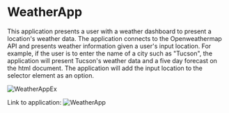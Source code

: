 # WeatherApp

This application presents a user with a weather dashboard to present a location's weather data.
The application connects to the Openweathermap API and presents weather information given a user's input location.
For example, if the user is to enter the name of a city such as "Tucson", the application will present Tucson's weather data
and a five day forecast on the html document.
The application will add the input location to the selector element as an option.

![WeatherAppEx](https://github.com/tbsdvl/WeatherApp/blob/main/weatherapp.gif)

Link to application:
![WeatherApp](https://tbsdvl.github.io/WeatherApp/)
